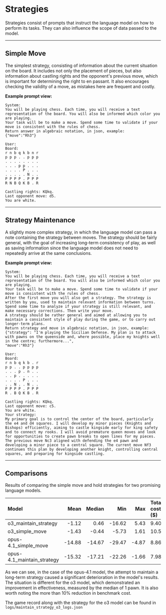 # Strategies

Strategies consist of prompts that instruct the language model on how to perform its tasks. They can also influence the scope of data passed to the model.

---

## Simple Move

The simplest strategy, consisting of information about the current situation on the board. It includes not only the placement of pieces, but also information about castling rights and the opponent's previous move, which is important for determining the right to en passant. It also encourages checking the validity of a move, as mistakes here are frequent and costly.

**Example prompt view:**

```
System:
You will be playing chess. Each time, you will receive a text representation of the board. You will also be informed which color you are playing.
Your task will be to make a move. Spend some time to validate if your move is consistent with the rules of chess.
Return answer in algebraic notation, in json, example:
{"move":"Rh3"}

User:
Board:
r n b q k b n r
p p p . . p p p
. . . . . . . .
. . . p p . . .
. . . . P . . .
. . . . . N . .
P P P P . P P P
R N B Q K B . R

Castling rights: KQkq.
Last opponent move: d5.
You are white.
```

---

## Strategy Maintenance

A slightly more complex strategy, in which the language model can pass a note containing the strategy between moves. The strategy should be fairly general, with the goal of increasing long-term consistency of play, as well as saving information since the language model does not need to repeatedly arrive at the same conclusions.

**Example prompt view:**

```
System:
You will be playing chess. Each time, you will receive a text representation of the board. You will also be informed which color you are playing.
Your task will be to make a move. Spend some time to validate if your move is consistent with the rules of chess.
After the first move you will also get a strategy. The strategy is written by you, used to maintain relevant information between turns.
Spend some time to analyze if your strategy is still relevant, and make necessary corrections. Then write your move.
A strategy should be rather general and aimed at allowing you to maintain a consistent style of play during the game, or to carry out longer-term plans.
Return strategy and move in algebraic notation, in json, example:
{"strategy": "I'm playing the Sicilian Defense. My plan is to attack with pawns on the queenside and, where possible, place my knights well in the centre; furthermore...", 
"move":"Rh3"}

User:
Board:
r n b q k b . r
p p . . p p p p
. . . p . n . .
. . p . . . . .
. . . . P . . .
. . N . . N . .
P P P P . P P P
R . B Q K B . R

Castling rights: KQkq.
Last opponent move: c5.
You are white.
Your strategy:
My primary goal is to control the center of the board, particularly the e4 and d4 squares. I will develop my minor pieces (Knights and Bishops) efficiently, aiming to castle kingside early for king safety and to connect my rooks. I will avoid premature queen moves and look for opportunities to create pawn breaks to open lines for my pieces. The previous move Nc3 aligned with defending the e4 pawn and developing a minor piece to a central square. The current move Nf3 continues this plan by developing another knight, controlling central squares, and preparing for kingside castling.
```

---

## Comparisons

Results of comparing the simple move and hold strategies for two promising language models.

| Model                      |   Mean | Median |    Min |   Max | Total cost ($) |
|:---------------------------|-------:|-------:|-------:|------:|:---------------|
| o3_maintain_strategy       |  -1.12 |   0.46 | -16.62 |  5.43 | 9.40           |
| o3_simple_move             |  -1.43 |  -0.44 |  -5.73 |  1.61 | 10.52          |
| opus-4.1_simple_move       | -14.88 | -14.67 | -29.47 | -4.87 | 8.86           |
| opus-4.1_maintain_strategy | -15.32 | -17.21 | -22.26 | -1.66 | 7.98           |


As we can see, in the case of the opus-4.1 model, the attempt to maintain a long-term strategy caused a significant deterioration in the model's results.
The situation is different for the o3 model, which demonstrated an improvement in effectiveness, measured by the median of 1 pawn.
It is also worth noting the more than 10% reduction in benchmark cost.

The game record along with the strategy for the o3 model can be found in `logs/maintain_strategy_o3_logs.json`
